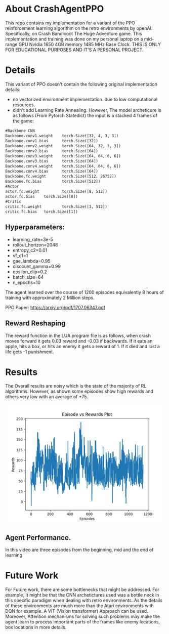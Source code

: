 # About CrashAgentPPO
This repo contains my implementation for a variant of the PPO reinforcement learning algorithm on the retro environments by openAI.
Specifically, on Crash Bandicoot The Huge Adventure game. This implementation and training was done on my personal laptop on a mid-range GPU Nvidia 1650 4GB memory 1485 MHz Base Clock. THIS IS ONLY FOR EDUCATIONAL PURPOSES AND IT'S A PERSONAL PROJECT.
# Details
This variant of PPO doesn't contain the following original implementation details:
* no vectorized environment implementation. due to low computational resources.
* didn't add Learning Rate Annealing.
However, The model archeticure is as follows (From Pytorch Statedict) the input is a stacked 4 frames of the game: 
```
#Backbone CNN
Backbone.conv1.weight    torch.Size([32, 4, 3, 3])
Backbone.conv1.bias      torch.Size([32])
Backbone.conv2.weight    torch.Size([64, 32, 3, 3])
Backbone.conv2.bias      torch.Size([64])
Backbone.conv3.weight    torch.Size([64, 64, 6, 6])
Backbone.conv3.bias      torch.Size([64])
Backbone.conv4.weight    torch.Size([64, 64, 6, 6])
Backbone.conv4.bias      torch.Size([64])
Backbone.fc.weight       torch.Size([512, 26752])
Backbone.fc.bias         torch.Size([512])
#Actor 
actor.fc.weight          torch.Size([8, 512])
actor.fc.bias    torch.Size([8])
#Critic
critic.fc.weight         torch.Size([1, 512])
critic.fc.bias   torch.Size([1])
```
## Hyperparameters:
* learning_rate=3e-5
* rollout_horizon=2048
* entropy_c2=0.01
* vf_c1=1
* gae_lambda=0.95
* discount_gamma=0.99
* epsilon_clip=0.2
* batch_size=64
* n_epochs=10

The agent learned over the course of 1200 episodes equivalently 8 hours of training with approximately 2 Million steps.

PPO Paper: https://arxiv.org/pdf/1707.06347.pdf

## Reward Reshaping
The reward function in the LUA program file is as follows, when crash moves forward it gets 0.03 reward and -0.03 if backwards. If it eats an apple, hits a box, or hits an enemy it gets a reward of 1. If it died and lost a life gets -1 punishment. 

# Results
The Overall results are noisy which is the state of the majority of RL algorithms. However, as shown some episodes show high rewards and others very low with an average of +75.

![Alt text](https://github.com/Copticoder/CrashAgentPPO/blob/master/episode_vs_rewards_Crash.png "reward graph")
## Agent Performance.
In this video are three episodes from the beginning, mid and the end of learning 


# Future Work
For Future work, there are some bottlenecks that might be addressed. For example, It might be that the CNN archetictures used was a bottle neck in this specific paradigm when dealing with retro environments. As the details of these environments are much more than the Atari environments with DQN for example. A VIT (Vision transformer) Approach can be used. Moreover, Attention mechanisms for solving such problems may make the agent learn to process important parts of the frames like enemy locations, box locations in more details.
